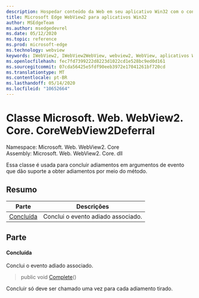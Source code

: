 ```yaml
---
description: Hospedar conteúdo da Web em seu aplicativo Win32 com o controle WebView2 do Microsoft Edge
title: Microsoft Edge WebView2 para aplicativos Win32
author: MSEdgeTeam
ms.author: msedgedevrel
ms.date: 05/12/2020
ms.topic: reference
ms.prod: microsoft-edge
ms.technology: webview
keywords: IWebView2, IWebView2WebView, webview2, WebView, aplicativos Win32, Win32, Edge, ICoreWebView2, ICoreWebView2Controller, controle do navegador, HTML Edge
ms.openlocfilehash: fec7fd7399222d8223d1022cd1e528bc9ed0d161
ms.sourcegitcommit: 07cda56425e5fdf90eeb3972e17041261bf720cd
ms.translationtype: MT
ms.contentlocale: pt-BR
ms.lasthandoff: 05/14/2020
ms.locfileid: "10652664"
---
```

# Classe Microsoft. Web. WebView2. Core. CoreWebView2Deferral 

Namespace: Microsoft. Web. WebView2. Core \
Assembly: Microsoft. Web. WebView2. Core. dll

Essa classe é usada para concluir adiamentos em argumentos de evento que dão suporte a obter adiamentos por meio do método.

## Resumo

 Parte                        | Descrições
--------------------------------|---------------------------------------------
[Concluída](#complete) | Conclui o evento adiado associado.

## Parte

#### Concluída 

Conclui o evento adiado associado.

> public void [Complete](#complete)()

Concluir só deve ser chamado uma vez para cada adiamento tirado.

